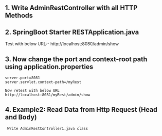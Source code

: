 ## 1. Write AdminRestController with all HTTP Methods
## 2. SpringBoot Starter RESTApplication.java

Test with below URL:-
http://localhost:8080/admin/show

## 3. Now change the port and context-root path using application.properties
	server.port=8081
	server.servlet.context-path=/myRest
	
	Now retest with below URL
	http://localhost:8081/myRest/admin/show
	
## 4. Example2: Read Data from Http Request (Head and Body)

     Write AdminRestController1.java class
     

